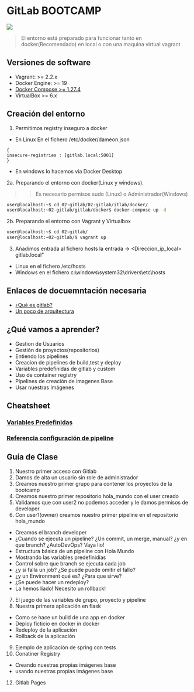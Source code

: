 # GitLab BOOTCAMP
![](https://about.gitlab.com/images/press/logo/jpg/gitlab-logo-gray-rgb.jpg)

> El entorno está preparado para funcionar tanto en docker(Recomendado) en local o con una maquina virtual vagrant
## Versiones de software
- Vagrant: >= 2.2.x
- Docker Engine: >= 19
- [Docker Compose >= 1.27.4](https://docs.docker.com/compose/install/)
- VirtualBox >= 6.x

## Creación del entorno
1. Permitimos registry inseguro a docker
* En Linux En el fichero /etc/docker/dameon.json
```
{
insecure-registries : [gitlab.local:5001]
}
```
* En windows lo hacemos via Docker Desktop

2a. Preparando el entorno con docker(Linux y windows). 
>> Es necesario permisos sudo (Linux) o Administrador(Windows)
```bash
user@localhost:~$ cd 02-gitlab/02-gitlab/itlab/docker/
user@localhost:~02-gitlab/gitlab/docker$ docker-compose up -d
```
2b. Preparando el entorno con Vagrant y Virtualbox
```bash
user@localhost:~$ cd 02-gitlab/
user@localhost:~02-gitlab/$ vagrant up
```
3. Añadimos entrada al fichero hosts la entrada -> <Direccion_ip_local> gitlab.local"
* Linux en el fichero /etc/hosts 
* Windows en el fichero c:\windows\system32\drivers\etc\hosts 


## Enlaces de docuemntación necesaria
- [¿Què es gitlab?](https://about.gitlab.com/)
- [Un poco de arquitectura](https://docs.gitlab.com/ee/development/img/architecture_simplified.png)

## ¿Qué vamos a aprender?
- Gestion de Usuarios
- Gestión de proyectos(repositorios)
- Entiendo los pipelines
- Creacion de pipelines de build,test y deploy
- Variables predefinidas de gitlab y custom
- Uso de container registry
- Pipelines de creación de imagenes Base
- Usar nuestras Imágenes

## Cheatsheet
### [Variables Predefinidas](https://docs.gitlab.com/ee/ci/variables/predefined_variables.html)
### [Referencia configuración de pipeline](https://docs.gitlab.com/ce/ci/yaml/)

## Guía de Clase
1. Nuestro primer acceso con Gitlab
2. Damos de alta un usuario sin role de administrador
3. Creamos nuestro primer grupo para contener los proyectos de la bootcamp
4. Creamos nuestro primer repositorio hola_mundo con el user creado
5. Validamos que con user2 no podemos acceder y le damos permisos de developer
6. Con user1(owner) creamos nuestro primer pipeline en el repositorio hola_mundo
- Creamos el branch developer
- ¿Cuando se ejecuta un pipeline? ¿Un commit, un merge, manual? ¿y en que branch? ¿AutoDevOps? Vaya lio!
- Estructura básica de un pipeline con Hola Mundo
- Mostrando las variables predefinidias
- Control sobre que branch se ejecuta cada job
- ¿y si falla un job? ¿Se puede puede omitir el fallo?
- ¿y un Environment qué es? ¿Para que sirve?
- ¿Se puede hacer un redeploy?
- La hemos liado! Necesito un rollback!
7. El juego de las variables de grupo, proyecto y pipeline
8. Nuestra primera aplicación en flask
- Como se hace un build de una app en docker
- Deploy ficticio en docker in docker
- Redeploy de la aplicación
- Rollback de la aplicación
9. Ejemplo de aplicación de spring con tests
10. Conatiner Registry
- Creando nuestras propias imágenes base
- usando nuestras propias imágenes base
12. Gitlab Pages




